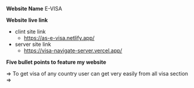 **Website Name**
E-VISA

**Website live link**
* clint site link
  * https://as-e-visa.netlify.app/
* server site link
  * https://visa-navigate-server.vercel.app/


**Five bullet points to feature my website**


=> To get visa of any country user can get very easily from all visa section
=> 
